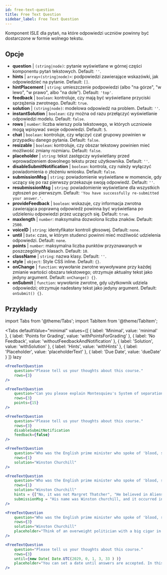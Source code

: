 ```yaml
---
id: free-text-question 
title: Free Text Question
sidebar_label: Free Text Question
---
```


Komponent ISLE dla pytań, na które odpowiedzi uczniów powinny być dostarczone w formie wolnego tekstu.

## Opcje

* __question__ | `(string|node)`: pytanie wyświetlane w górnej części komponentu pytań tekstowych. Default: `''`.
* __hints__ | `array<(string|node)>`: podpowiedzi zawierające wskazówki, jak odpowiedzieć na pytanie. Default: `[]`.
* __hintPlacement__ | `string`: umieszczenie podpowiedzi (albo "na górze", "w lewo", "w prawo", albo "na dole"). Default: `'top'`.
* __feedback__ | `boolean`: kontroluje, czy mają być wyświetlane przyciski sprzężenia zwrotnego. Default: `true`.
* __solution__ | `(string|node)`: modelowa odpowiedź na problem. Default: `''`.
* __instantSolution__ | `boolean`: czy można od razu przełączyć wyświetlanie odpowiedzi modelu. Default: `false`.
* __rows__ | `number`: liczba wierszy pola tekstowego, w których uczniowie mogą wpisywać swoje odpowiedzi. Default: `5`.
* __chat__ | `boolean`: kontroluje, czy włączyć czat grupowy powinien w przypadku danego pytania. Default: `false`.
* __resizable__ | `boolean`: kontroluje, czy obszar tekstowy powinien mieć możliwość zmiany rozmiaru. Default: `false`.
* __placeholder__ | `string`: tekst zastępczy wyświetlany przed wprowadzeniem dowolnego tekstu przez użytkownika. Default: `''`.
* __disableSubmitNotification__ | `boolean`: kontrola, czy należy wyłączyć powiadomienia o złożeniu wniosku. Default: `false`.
* __submissionMsg__ | `string`: powiadomienie wyświetlane w momencie, gdy uczący się po raz pierwszy przekazuje swoją odpowiedź. Default: `''`.
* __resubmissionMsg__ | `string`: powiadomienie wyświetlane dla wszystkich zgłoszeń po pierwszym. Default: `'You have successfully re-submitted your answer.'`.
* __provideFeedback__ | `boolean`: wskazuje, czy informacja zwrotna zawierająca poprawną odpowiedź powinna być wyświetlana po udzieleniu odpowiedzi przez uczących się. Default: `true`.
* __maxlength__ | `number`: maksymalna dozwolona liczba znaków. Default: `2500`.
* __voiceID__ | `string`: identyfikator kontroli głosowej. Default: `none`.
* __until__ | `Date`: czas, w którym studenci powinni mieć możliwość udzielenia odpowiedzi. Default: `none`.
* __points__ | `number`: maksymalna liczba punktów przyznawanych w poszczególnych klasach. Default: `10`.
* __className__ | `string`: nazwa klasy. Default: `''`.
* __style__ | `object`: Style CSS inline. Default: `{}`.
* __onChange__ | `function`: wywołanie zwrotne wywoływane przy każdej zmianie wartości obszaru tekstowego; otrzymuje aktualny tekst jako jedyny argument. Default: `onChange() {}`.
* __onSubmit__ | `function`: wywołanie zwrotne, gdy użytkownik udziela odpowiedzi; otrzymuje nadesłany tekst jako jedyny argument. Default: `onSubmit() {}`.


## Przykłady

import Tabs from '@theme/Tabs';
import TabItem from '@theme/TabItem';

<Tabs
    defaultValue="minimal"
    values={[
        { label: 'Minimal', value: 'minimal' },
        { label: 'Points for Grading', value: 'withPointsForGrading' },
        { label: 'No Feedback', value: 'withoutFeedbackAndNotification' },
        { label: 'Solution', value: 'withSolution' },
        { label: 'Hints', value: 'withHints' },
        { label: 'Placeholder', value: 'placeholderText' },
        { label: 'Due Date', value: 'dueDate' }
    ]}
    lazy
>

<TabItem value="minimal" >

```jsx live
<FreeTextQuestion 
    question="Please tell us your thoughts about this course." 
    rows={3} 
/>
```
</TabItem>

<TabItem value="withPointsForGrading" >

```jsx live
<FreeTextQuestion 
    question="Can you please explain Montesquieu's System of separation of powers?" 
    rows={3} 
    points={15}
/>
```

</TabItem>

<TabItem value="withoutFeedbackAndNotification" >

```jsx live
<FreeTextQuestion 
    question="Please tell us your thoughts about this course." 
    rows={3}
    disableSubmitNotification 
    feedback={false}
/>
```

</TabItem>

<TabItem value="withSolution" > 

```jsx live
<FreeTextQuestion 
    question="Who was the English prime minister who spoke of 'blood, sweat and tears'?" 
    rows={1} 
    solution="Winston Churchill" 
/>
```

</TabItem>

<TabItem value="withHints" >

```jsx live
<FreeTextQuestion 
    question="Who was the English prime minister who spoke of 'blood, sweat and tears'?" 
    rows={1} 
    solution="Winston Churchill" 
    hints = {["No, it was not Margret Thatcher", "He believed in Aliens by the way", "His first name was Winston - like the guy in 1984"]}
    submissionMsg = "His name was Winston churchill, and it occurred in a speech given by him to the House of Commons of the Parliament of the United Kingdom on 13 May 1940. The speech is sometimes known by that name"
/>
```

</TabItem>

<TabItem value="placeholderText" >

```jsx live
<FreeTextQuestion 
    question="Who was the English prime minister who spoke of 'blood, sweat and tears'?" 
    rows={3} 
    solution="Winston Churchill" 
    placeholder="Think of an overweight politician with a big cigar in his mouth."
/>
```

</TabItem>

<TabItem value="dueDate" >

```jsx live
<FreeTextQuestion 
    question="Please tell us your thoughts about this course." 
    rows={3} 
    until={new Date( Date.UTC(2029, 0, 1, 3, 33 ) )}
    placeholder="You can set a date until answers are accepted. In this case it is 2020, 1st of January, 3:30 am UTC time."
/>
```

</TabItem>

</Tabs>

